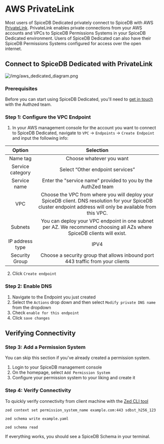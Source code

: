 
# AWS PrivateLink

Most users of SpiceDB Dedicated privately connect to SpiceDB with AWS [PrivateLink](https://docs.aws.amazon.com/whitepapers/latest/aws-privatelink/aws-privatelink.html). PrivateLink enables private connections from your AWS accounts and VPCs to SpiceDB Permissions Systems in your SpiceDB Dedicated environment. Users of SpiceDB Dedicated can also have their SpiceDB Permissions Systems configured for access over the open internet.

## Connect to SpiceDB Dedicated with PrivateLink

![/img/aws_dedicated_diagram.png](/img/aws_dedicated_diagram.png)

### Prerequisites

Before you can start using SpiceDB Dedicated, you'll need to [get in touch](https://authzed.com/call) with the Authzed team.

### Step 1: Configure the VPC Endpoint

1. In your AWS management console for the account you want to connect to SpiceDB Dedicated, navigate to ```VPC``` → ```Endpoints``` → ```Create Endpoint``` and input the following info:

| Option               | Selection            |
| :-------------------:| :-------------------:|
| Name tag         | Choose whatever you want |
| Service category   | Select “Other endpoint services” |
| Service name       | Enter the "service name" provided to you by the AuthZed team |
| VPC                | Choose the VPC from where you will deploy your SpiceDB client. DNS resolution for your SpiceDB cluster endpoint address will only be available from this VPC. |
| Subnets            | You can deploy your VPC endpoint in one subnet per AZ. We recommend choosing all AZs where SpiceDB clients will exist. |
| IP address type    | IPV4 |
| Security Group     | Choose a security group that allows inbound port 443 traffic from your clients |

2. Click ```Create endpoint```

### Step 2: Enable DNS

1. Navigate to the Endpoint you just created
2. Select the ```Actions``` drop down and then select ```Modify private DNS name``` from the dropdown
3. Check ```enable for this endpoint```
4. Click ```save changes```

## Verifying Connectivity

### Step 3: Add a Permission System

You can skip this section if you've already created a permission system.

1. Login to your SpiceDB management console
2. On the homepage, select ```Add Permission System```
3. Configure your permission system to your liking and create it

### Step 4: Verify Connectivity

To quickly verify connectivity from client machine with the [Zed CLI tool](https://github.com/authzed/zed)

``` zed
zed context set permission_system_name example.com:443 sdbst_h256_123
```

``` zed
zed schema write example.yaml

zed schema read
```

If everything works, you should see a SpiceDB Schema in your terminal.
